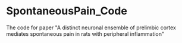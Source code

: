# SpontaneousPain_Code
The code for paper "A distinct neuronal ensemble of prelimbic cortex mediates spontaneous pain in rats with peripheral inflammation"
